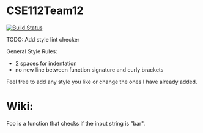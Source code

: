 # CSE112Team12
[![Build Status](https://travis-ci.org/safarsi/CSE112Team12.svg?branch=master)](https://travis-ci.org/safarsi/CSE112Team12)

TODO: Add style lint checker

General Style Rules:
- 2 spaces for indentation
- no new line between function signature and curly brackets

Feel free to add any style you like or change the ones I have already added.

# Wiki:

Foo is a function that checks if the input string is "bar".
